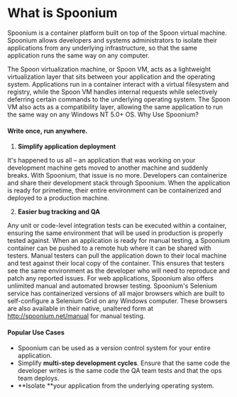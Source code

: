 ﻿
# What is Spoonium

Spoonium is a container platform built on top of the Spoon virtual machine. Spoonium allows developers and systems administrators to isolate their applications from any underlying infrastructure, so that the same application runs the same way on any computer.

The Spoon virtualization machine, or Spoon VM, acts as a lightweight virtualization layer that sits between your application and the operating system. Applications run in a container interact with a virtual filesystem and registry, while the Spoon VM handles internal requests while selectively deferring certain commands to the underlying operating system. The Spoon VM also acts as a compatibility layer, allowing the same application to run the same way on any Windows NT 5.0+ OS.
Why Use Spoonium?

#### Write once, run anywhere.

1. **Simplify application deployment**

It's happened to us all – an application that was working on your development machine gets moved to another machine and suddenly breaks. With Spoonium, that issue is no more. Developers can containerize and share their development stack through Spoonium. When the application is ready for primetime, their entire environment can be containerized and deployed to a production machine.

2. **Easier bug tracking and QA**

Any unit or code-level integration tests can be executed within a container, ensuring the same environment that will be used in production is properly tested against. When an application is ready for manual testing, a Spoonium container can be pushed to a remote hub where it can be shared with testers. Manual testers can pull the application down to their local machine and test against their local copy of the container. This ensures that testers see the same environment as the developer who will need to reproduce and patch any reported issues.
For web applications, Spoonium also offers unlimited manual and automated browser testing. Spoonium's Selenium service has containerized versions of all major browsers which are built to self-configure a Selenium Grid on any Windows computer. These browsers are also available in their native, unaltered form at http://spoonium.net/manual for manual testing.

#### Popular Use Cases

- Spoonium can be used as a version control system for your entire application.
- Simplify **multi-step development cycles**. Ensure that the same code the developer writes is the same code the QA team tests and that the ops team deploys.
- **Isolate **your application from the underlying operating system.


